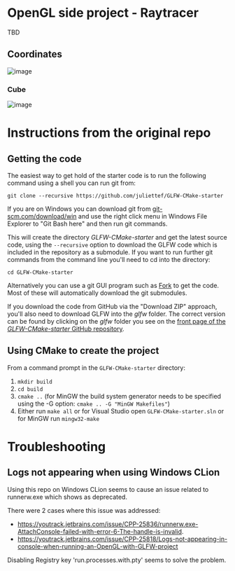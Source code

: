 # OpenGL side project - Raytracer

TBD

## Coordinates

![image](https://github.com/havocado/obj-raytracer/assets/47484587/4d144417-1e66-4439-a29c-900eeaf34bdc)

### Cube

![image](https://github.com/havocado/obj-raytracer/assets/47484587/2421b359-1cdd-4ec4-9022-957c8e2746dc)



# Instructions from the original repo

## Getting the code

The easiest way to get hold of the starter code is to run the following command using a shell you can run git from:

```
git clone --recursive https://github.com/juliettef/GLFW-CMake-starter
```

If you are on Windows you can download git from [git-scm.com/download/win](https://git-scm.com/download/win) and use the right click menu in Windows File Explorer to "Git Bash here" and then run git commands.

This will create the directory _GLFW-CMake-starter_ and get the latest source code, using the ```--recursive``` option to download the GLFW code which is included in the repository as a submodule. If you want to run further git commands from the command line you'll need to cd into the directory:

```
cd GLFW-CMake-starter
```

Alternatively you can use a git GUI program such as [Fork](https://git-fork.com/) to get the code. Most of these will automatically download the git submodules.

If you download the code from GitHub via the "Download ZIP" approach, you'll also need to download GLFW into the _glfw_ folder. The correct version can be found by clicking on the _glfw_ folder you see on the [front page of the _GLFW-CMake-starter_ GitHub repository](https://github.com/juliettef/GLFW-CMake-starter).

## Using CMake to create the project

From a command prompt in the `GLFW-CMake-starter` directory:
1. `mkdir build`
1. `cd build`
1. `cmake ..` (for MinGW the build system generator needs to be specified using the -G option: `cmake .. -G "MinGW Makefiles"`)
1. Either run `make all` or for Visual Studio open `GLFW-CMake-starter.sln` or for MinGW run `mingw32-make`

# Troubleshooting

## Logs not appearing when using Windows CLion

Using this repo on Windows CLion seems to cause an issue related to runnerw.exe which shows as deprecated.

There were 2 cases where this issue was addressed:
- https://youtrack.jetbrains.com/issue/CPP-25836/runnerw.exe-AttachConsole-failed-with-error-6-The-handle-is-invalid.
- https://youtrack.jetbrains.com/issue/CPP-25818/Logs-not-appearing-in-console-when-running-an-OpenGL-with-GLFW-project

Disabling Registry key 'run.processes.with.pty' seems to solve the problem.
